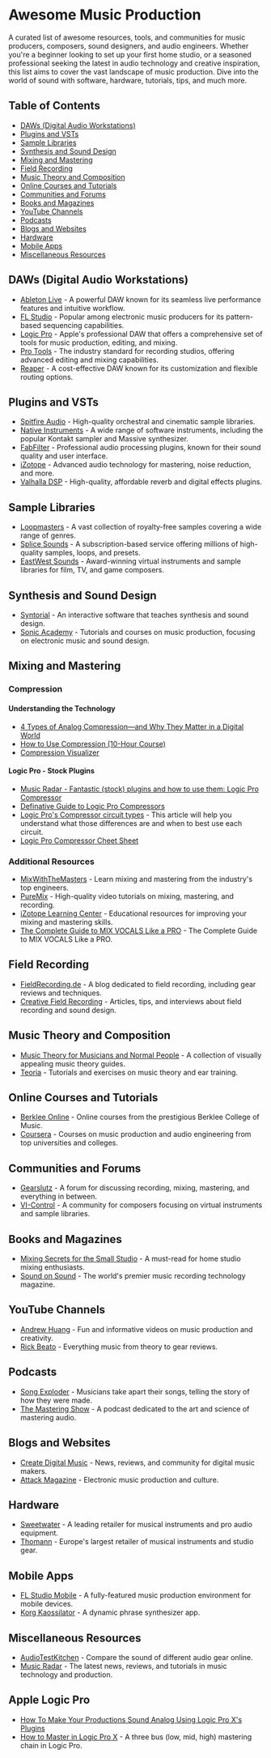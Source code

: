 # Awesome Music Production

A curated list of awesome resources, tools, and communities for music producers, composers, sound designers, and audio engineers. Whether you're a beginner looking to set up your first home studio, or a seasoned professional seeking the latest in audio technology and creative inspiration, this list aims to cover the vast landscape of music production. Dive into the world of sound with software, hardware, tutorials, tips, and much more.

## Table of Contents

- [DAWs (Digital Audio Workstations)](#daws-digital-audio-workstations)
- [Plugins and VSTs](#plugins-and-vsts)
- [Sample Libraries](#sample-libraries)
- [Synthesis and Sound Design](#synthesis-and-sound-design)
- [Mixing and Mastering](#mixing-and-mastering)
- [Field Recording](#field-recording)
- [Music Theory and Composition](#music-theory-and-composition)
- [Online Courses and Tutorials](#online-courses-and-tutorials)
- [Communities and Forums](#communities-and-forums)
- [Books and Magazines](#books-and-magazines)
- [YouTube Channels](#youtube-channels)
- [Podcasts](#podcasts)
- [Blogs and Websites](#blogs-and-websites)
- [Hardware](#hardware)
- [Mobile Apps](#mobile-apps)
- [Miscellaneous Resources](#miscellaneous-resources)

## DAWs (Digital Audio Workstations)

- [Ableton Live](https://www.ableton.com/) - A powerful DAW known for its seamless live performance features and intuitive workflow.
- [FL Studio](https://www.image-line.com/) - Popular among electronic music producers for its pattern-based sequencing capabilities.
- [Logic Pro](https://www.apple.com/logic-pro/) - Apple's professional DAW that offers a comprehensive set of tools for music production, editing, and mixing.
- [Pro Tools](https://www.avid.com/pro-tools) - The industry standard for recording studios, offering advanced editing and mixing capabilities.
- [Reaper](https://www.reaper.fm/) - A cost-effective DAW known for its customization and flexible routing options.

## Plugins and VSTs

- [Spitfire Audio](https://www.spitfireaudio.com/) - High-quality orchestral and cinematic sample libraries.
- [Native Instruments](https://www.native-instruments.com/) - A wide range of software instruments, including the popular Kontakt sampler and Massive synthesizer.
- [FabFilter](https://www.fabfilter.com/) - Professional audio processing plugins, known for their sound quality and user interface.
- [iZotope](https://www.izotope.com/) - Advanced audio technology for mastering, noise reduction, and more.
- [Valhalla DSP](https://valhalladsp.com/) - High-quality, affordable reverb and digital effects plugins.

## Sample Libraries

- [Loopmasters](https://www.loopmasters.com/) - A vast collection of royalty-free samples covering a wide range of genres.
- [Splice Sounds](https://splice.com/sounds) - A subscription-based service offering millions of high-quality samples, loops, and presets.
- [EastWest Sounds](http://www.soundsonline.com/) - Award-winning virtual instruments and sample libraries for film, TV, and game composers.

## Synthesis and Sound Design

- [Syntorial](http://www.syntorial.com/) - An interactive software that teaches synthesis and sound design.
- [Sonic Academy](https://www.sonicacademy.com/) - Tutorials and courses on music production, focusing on electronic music and sound design.

## Mixing and Mastering

### Compression

#### Understanding the Technology
- [4 Types of Analog Compression—and Why They Matter in a Digital World](https://www.izotope.com/en/learn/4-types-of-analog-compression-and-why-they-matter-in-a-digital-world.html)
- [How to Use Compression (10-Hour Course)](https://www.youtube.com/watch?v=ksJRgK3viMc)
- [Compression Visualizer](https://codepen.io/animalsnacks/pen/VRweeb)

#### Logic Pro - Stock Plugins
- [Music Radar - Fantastic (stock) plugins and how to use them: Logic Pro Compressor ](https://www.musicradar.com/how-to/stock-plugins-logic-compressor)
- [Definative Guide to Logic Pro Compressors](https://www.jameszproductions.com/production-help/logic-compressors-explained)
- [Logic Pro's Compressor circuit types](https://www.logicprohelp.com/articles/logic-pros-compressor-circuit-types-r17/) - This article will help you understand what those differences are and when to best use each circuit.
- [Logic Pro Compressor Cheet Sheet](https://soundclass.dk/centerforlydteknik/download/pdf/logic-pro-x-compressor-circuit-type-cheat-sheet.pdf)

### Additional Resources
- [MixWithTheMasters](https://mixwiththemasters.com/) - Learn mixing and mastering from the industry's top engineers.
- [PureMix](https://www.puremix.net/) - High-quality video tutorials on mixing, mastering, and recording.
- [iZotope Learning Center](https://www.izotope.com/en/learn.html) - Educational resources for improving your mixing and mastering skills.
- [The Complete Guide to MIX VOCALS Like a PRO](https://www.youtube.com/watch?v=Qu5_r2Zx3EA) - The Complete Guide to MIX VOCALS Like a PRO.

## Field Recording

- [FieldRecording.de](http://fieldrecording.de/) - A blog dedicated to field recording, including gear reviews and techniques.
- [Creative Field Recording](https://www.creativefieldrecording.com/) - Articles, tips, and interviews about field recording and sound design.

## Music Theory and Composition

- [Music Theory for Musicians and Normal People](http://tobyrush.com/theorypages/) - A collection of visually appealing music theory guides.
- [Teoria](https://www.teoria.com/) - Tutorials and exercises on music theory and ear training.

## Online Courses and Tutorials

- [Berklee Online](https://online.berklee.edu/) - Online courses from the prestigious Berklee College of Music.
- [Coursera](https://www.coursera.org/) - Courses on music production and audio engineering from top universities and colleges.

## Communities and Forums

- [Gearslutz](https://www.gearslutz.com/) - A forum for discussing recording, mixing, mastering, and everything in between.
- [VI-Control](https://vi-control.net/) - A community for composers focusing on virtual instruments and sample libraries.

## Books and Magazines

- [Mixing Secrets for the Small Studio](https://www.cambridge-mt.com/ms-mtk.htm) - A must-read for home studio mixing enthusiasts.
- [Sound on Sound](https://www.soundonsound.com/) - The world's premier music recording technology magazine.

## YouTube Channels

- [Andrew Huang](https://www.youtube.com/user/songstowearpantsto) - Fun and informative videos on music production and creativity.
- [Rick Beato](https://www.youtube.com/user/pegzch) - Everything music from theory to gear reviews.

## Podcasts

- [Song Exploder](http://songexploder.net/) - Musicians take apart their songs, telling the story of how they were made.
- [The Mastering Show](https://themasteringshow.com/) - A podcast dedicated to the art and science of mastering audio.

## Blogs and Websites

- [Create Digital Music](https://cdm.link/) - News, reviews, and community for digital music makers.
- [Attack Magazine](https://www.attackmagazine.com/) - Electronic music production and culture.

## Hardware

- [Sweetwater](https://www.sweetwater.com/) - A leading retailer for musical instruments and pro audio equipment.
- [Thomann](https://www.thomann.de/) - Europe's largest retailer of musical instruments and studio gear.

## Mobile Apps

- [FL Studio Mobile](https://www.image-line.com/flstudiomobile/) - A fully-featured music production environment for mobile devices.
- [Korg Kaossilator](https://www.korg.com/us/products/software/kaossilator_app/) - A dynamic phrase synthesizer app.

## Miscellaneous Resources

- [AudioTestKitchen](https://www.audiotestkitchen.com/) - Compare the sound of different audio gear online.
- [Music Radar](https://www.musicradar.com/) - The latest news, reviews, and tutorials in music technology and production.

## Apple Logic Pro

- [How To Make Your Productions Sound Analog Using Logic Pro X's Plugins](https://www.macprovideo.com/article/audio-hardware/how-to-make-your-productions-sound-analog-using-logic-pro-xs-plugins)
- [How to Master in Logic Pro X](https://www.youtube.com/watch?v=jTrDsvukOE8) - A three bus (low, mid, high) mastering chain in Logic Pro.
